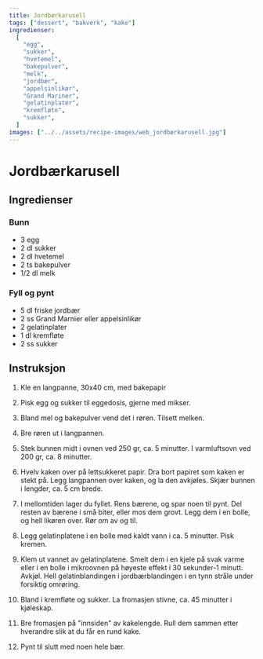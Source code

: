 ```yaml
---
title: Jordbærkarusell
tags: ["dessert", "bakverk", "kake"]
ingredienser:
  [
    "egg",
    "sukker",
    "hvetemel",
    "bakepulver",
    "melk",
    "jordbær",
    "appelsinlikør",
    "Grand Mariner",
    "gelatinplater",
    "kremfløte",
    "sukker",
  ]
images: ["../../assets/recipe-images/web_jordbærkarusell.jpg"]
---
```


# Jordbærkarusell

## Ingredienser

### Bunn

- 3 egg
- 2 dl sukker
- 2 dl hvetemel
- 2 ts bakepulver
- 1/2 dl melk

### Fyll og pynt

- 5 dl friske jordbær
- 2 ss Grand Marnier eller appelsinlikør
- 2 gelatinplater
- 1 dl kremfløte
- 2 ss sukker

## Instruksjon

1. Kle en langpanne, 30x40 cm, med bakepapir

2. Pisk egg og sukker til eggedosis, gjerne med mikser.

3. Bland mel og bakepulver vend det i røren. Tilsett melken.

4. Bre røren ut i langpannen.

5. Stek bunnen midt i ovnen ved 250 gr, ca. 5 minutter. I varmluftsovn ved 200 gr, ca. 8 minutter.

6. Hvelv kaken over på lettsukkeret papir. Dra bort papiret som kaken er stekt på. Legg langpannen over kaken, og la den avkjøles. Skjær bunnen i lengder, ca. 5 cm brede.

7. I mellomtiden lager du fyllet. Rens bærene, og spar noen til pynt. Del resten av bærene i små biter, eller mos dem grovt. Legg dem i en bolle, og hell likøren over. Rør om av og til.

8. Legg gelatinplatene i en bolle med kaldt vann i ca. 5 minutter. Pisk kremen.

9. Klem ut vannet av gelatinplatene. Smelt dem i en kjele på svak varme eller i en bolle i mikroovnen på høyeste effekt i 30 sekunder-1 minutt. Avkjøl. Hell gelatinblandingen i jordbærblandingen i en tynn stråle under forsiktig omrøring.

10. Bland i kremfløte og sukker. La fromasjen stivne, ca. 45 minutter i kjøleskap.

11. Bre fromasjen på "innsiden" av kakelengde. Rull dem sammen etter hverandre slik at du får en rund kake.

12. Pynt til slutt med noen hele bær.
